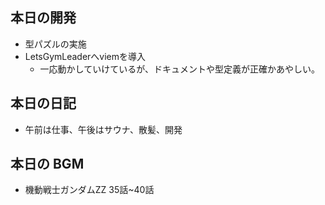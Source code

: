 ## 本日の開発
- 型パズルの実施  
- LetsGymLeaderへviemを導入  
  - 一応動かしていけているが、ドキュメントや型定義が正確かあやしい。

## 本日の日記
- 午前は仕事、午後はサウナ、散髪、開発

## 本日の BGM
- 機動戦士ガンダムZZ 35話~40話

